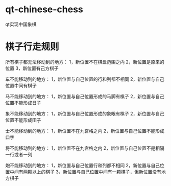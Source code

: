 # qt-chinese-chess
qt实现中国象棋
# 棋子行走规则
所有棋子都无法移动到的地方：
1，新位置不在棋盘范围之内
2，新位置是原来的位置
3，新位置有己方棋子

车不能移动到的地方：
1，新位置与自己位置的行和列都不相同
2，新位置与自己位置中间有棋子

马不能移动到的地方：
1，新位置与自己位置形成的马脚有棋子
2，新位置与自己位置不能形成日子

象不能移动到的地方：
1，新位置与自己位置形成的象眼有棋子
2，新位置与自己位置不能形成田子

士不能移动到的地方：
1，新位置不在九宫格之内
2，新位置与自己位置不能形成口字

将不能移动到的地方：
1，新位置不在九宫格之内
2，新位置与自己位置不是相隔一行或者一列

炮不能移动到的地方：
1，新位置与自己位置行和列都不相同
2，新位置与自己位置中间有两颗以上的棋子
3，新位置与自己位置中间有一颗棋子，但新位置没有地方棋子
